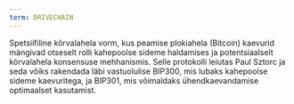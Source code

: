 ```yaml
---
term: DRIVECHAIN
---
```


Spetsiifiline kõrvalahela vorm, kus peamise plokiahela (Bitcoin) kaevurid mängivad otseselt rolli kahepoolse sideme haldamises ja potentsiaalselt kõrvalahela konsensuse mehhanismis. Selle protokolli leiutas Paul Sztorc ja seda võiks rakendada läbi vastuolulise BIP300, mis lubaks kahepoolse sideme kaevuritega, ja BIP301, mis võimaldaks ühendkaevandamise optimaalset kasutamist.